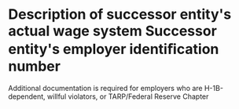 # Description of successor entity's actual wage system Successor entity's employer identiﬁcation number

Additional documentation is required for employers who are H-1B-dependent, willful violators, or TARP/Federal Reserve Chapter
